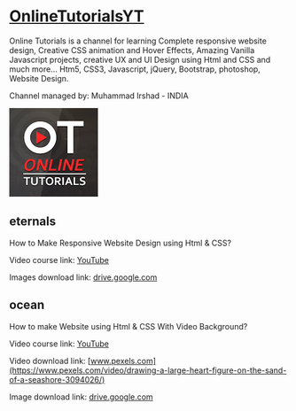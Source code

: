 # [OnlineTutorialsYT](https://www.youtube.com/@OnlineTutorialsYT)
Online Tutorials is a channel for learning Complete responsive website design, Creative CSS animation and Hover Effects, Amazing Vanilla Javascript projects, creative UX and UI Design using Html and CSS and much more... Htm5, CSS3, Javascript, jQuery, Bootstrap, photoshop, Website Design.

Channel managed by: Muhammad Irshad - INDIA

![logo](data/onlineTutorialsYTLogo.jpg)


## eternals
How to Make Responsive Website Design using Html & CSS?

Video course link: [YouTube](https://www.youtube.com/watch?v=zzlcH_cusek)

Images download link: [drive.google.com](https://drive.google.com/drive/folders/192LKLfoEm39GBZzEHy-Pwmx8FZHFtytJ)

## ocean
How to make Website using Html & CSS With Video Background?

Video course link: [YouTube](https://www.youtube.com/watch?v=aHH2pHnWWig)

Video download link: [www.pexels.com](https://www.pexels.com/video/drawing-a-large-heart-figure-on-the-sand-of-a-seashore-3094026/)

Image download link: [drive.google.com](https://drive.google.com/file/d/1uGWfAhraTPpnx-CM61fedC3bgk7bFpjp/view)
